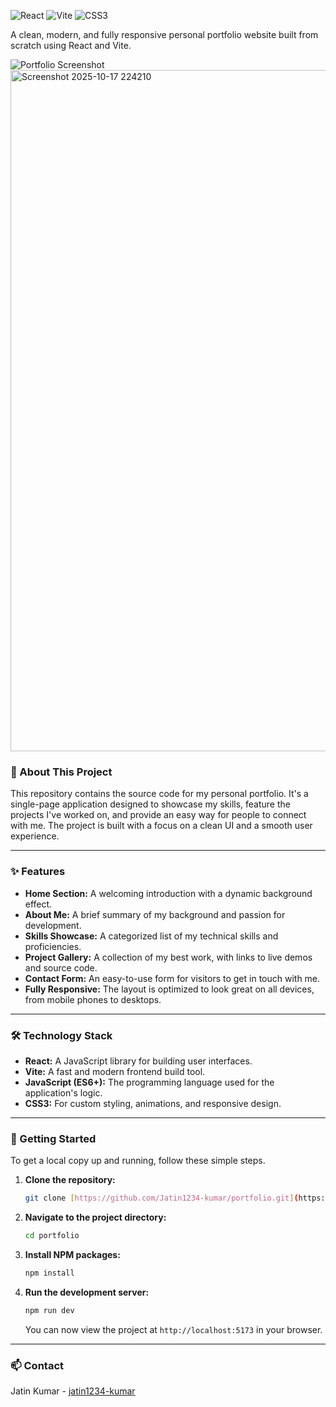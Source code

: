 
![React](https://img.shields.io/badge/react-%2320232a.svg?style=for-the-badge&logo=react&logoColor=%2361DAFB)
![Vite](https://img.shields.io/badge/vite-%23646CFF.svg?style=for-the-badge&logo=vite&logoColor=white)
![CSS3](https://img.shields.io/badge/css3-%231572B6.svg?style=for-the-badge&logo=css3&logoColor=white)

A clean, modern, and fully responsive personal portfolio website built from scratch using React and Vite.

![Portfolio Screenshot](./public/screenshot.png)
<img width="1916" height="1090" alt="Screenshot 2025-10-17 224210" src="https://github.com/user-attachments/assets/006faba1-78f1-4b9c-bde3-2e5c5195ed06" />


### 📖 About This Project

This repository contains the source code for my personal portfolio. It's a single-page application designed to showcase my skills, feature the projects I've worked on, and provide an easy way for people to connect with me. The project is built with a focus on a clean UI and a smooth user experience.

---

### ✨ Features

* **Home Section:** A welcoming introduction with a dynamic background effect.
* **About Me:** A brief summary of my background and passion for development.
* **Skills Showcase:** A categorized list of my technical skills and proficiencies.
* **Project Gallery:** A collection of my best work, with links to live demos and source code.
* **Contact Form:** An easy-to-use form for visitors to get in touch with me.
* **Fully Responsive:** The layout is optimized to look great on all devices, from mobile phones to desktops.

---

### 🛠️ Technology Stack

* **React:** A JavaScript library for building user interfaces.
* **Vite:** A fast and modern frontend build tool.
* **JavaScript (ES6+):** The programming language used for the application's logic.
* **CSS3:** For custom styling, animations, and responsive design.

---

### 🚀 Getting Started

To get a local copy up and running, follow these simple steps.

1.  **Clone the repository:**
    ```sh
    git clone [https://github.com/Jatin1234-kumar/portfolio.git](https://github.com/Jatin1234-kumar/portfolio.git)
    ```
2.  **Navigate to the project directory:**
    ```sh
    cd portfolio
    ```
3.  **Install NPM packages:**
    ```sh
    npm install
    ```
4.  **Run the development server:**
    ```sh
    npm run dev
    ```
    You can now view the project at `http://localhost:5173` in your browser.

---

### 📫 Contact

Jatin Kumar - [jatin1234-kumar](https://github.com/Jatin1234-kumar)
